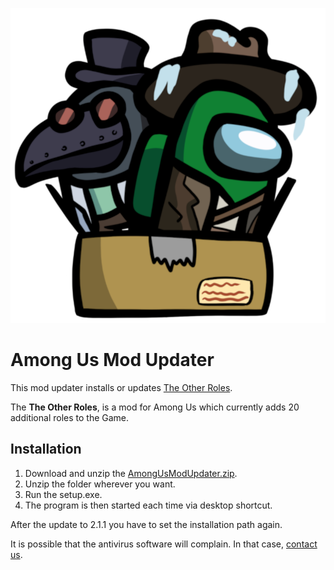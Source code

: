 ![Among Us Mod Updater](Banner.png "Among Us Mod Updater")

# Among Us Mod Updater
This mod updater installs or updates [The Other Roles](https://github.com/Eisbison/TheOtherRoles).

The **The Other Roles**, is a mod for Among Us which currently adds 20 additional roles to the Game.

## Installation

1. Download and unzip the [AmongUsModUpdater.zip](https://github.com/Narua2010/AmongUsModUpdater/releases/download/v2.1.0/AmongUsModUpdater.zip).
2. Unzip the folder wherever you want.
3. Run the setup.exe.
4. The program is then started each time via desktop shortcut.

After the update to 2.1.1 you have to set the installation path again. 

It is possible that the antivirus software will complain. In that case, [contact us](https://discord.gg/csa3pHYdPU).

